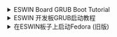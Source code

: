 <details>

<summary>ESWIN Board GRUB Boot Tutorial</summary>

## Method 1: Update Directly from Boot Media

This method requires using a system image updated **after April 26, 2025**.

1.  **Flash the Image:** Write the updated system image to your chosen boot medium (e.g., eMMC, SD card, USB drive).
2.  **Identify the Boot Device:**
    * Power on the board and interrupt the U-Boot sequence (usually by pressing a key repeatedly during boot).
    * At the U-Boot prompt (`=>`), run the `lsblk` command to list available block devices:
        ```bash
        => lsblk
        Block Driver         Devices
        -----------------------------
        dwc_ahsata_blk     : <none>
        efi_blk            : <none>
        mmc_blk            : mmc 0, mmc 1
        nvme-blk           : <none>
        sata_blk           : <none>
        usb_storage_blk    : usb 0
        ```
    * Identify your boot device based on the output and where you flashed the image:
        * eMMC is typically `mmc 0`.
        * SD card is typically `mmc 1`.
        * USB drive is typically `usb 0`.
        * Note the exact device name shown by `lsblk`.
3.  **Load and Run Update Script:**
    * Execute the following commands at the U-Boot prompt, replacing `<device>` with the name identified in the previous step (e.g., `mmc 1` if using an SD card).
        ```bash
        load <device> 0x90000000 update.scr;
        source 0x90000000
        ```
    * For example, if booting from an SD card (`mmc 1`):
        ```bash
        load mmc 1 0x90000000 update.scr;
        source 0x90000000
        ```
4.  **Reboot:** Type `reset` and press Enter.
    ```bash
    reset
    ```
    The board will reboot and should automatically boot into the system.

## Method 2: Using Pre-built Update Image

1.  **Download the Image:** Download the update image file `update.disk.gz` from:
    [https://openkoji.iscas.ac.cn/pub/dist-repos/dl/ESWIN/EIC7700/fw/update.disk.gz](https://openkoji.iscas.ac.cn/pub/dist-repos/dl/ESWIN/EIC7700/fw/update.disk.gz)
2.  **Flash the Image:** Use a tool like `balenaEtcher` to write the downloaded `update.disk.gz` image onto an SD card or USB drive.
3.  **Run Update Command:**
    * Insert the prepared SD card or USB drive into the board.
    * Power on the board and interrupt the U-Boot sequence.
    * At the U-Boot prompt (`=>`), run the appropriate command:
        * If using an **SD card**:
            ```bash
            run sdupdate
            ```
        * If using a **USB drive**:
            ```bash
            run usbupdate
            ```
    * The update process will begin. Once finished, reboot the board.

## Recovery Procedure

If you need to restore the default U-Boot environment settings:

1.  **Interrupt U-Boot:** Power on or reset the board. During the initial boot messages, repeatedly press `Ctrl+C` to interrupt the U-Boot sequence and get to the `=>` prompt.
2.  **Run Recovery Command:** Enter the following command:
    ```bash
    run env_recover
    ```
3.  **Reboot:** Enter the `reset` command to reboot the board with the default environment.
    ```bash
    reset
    ```
</details>

<details>

<summary>ESWIN 开发板GRUB启动教程</summary>

## 方法一：直接从启动介质中更新

此方法需要使用 **2025年4月26日之后** 更新的系统镜像。

1.  **刷入镜像:** 将更新后的系统镜像烧写到您选择的启动介质中（例如 eMMC、SD 卡、U 盘）。
2.  **识别启动设备:**
    * 给开发板上电，并在启动过程中（通常在看到启动信息时反复按某个键）中断 U-Boot 启动流程。
    * 在 U-Boot 提示符 (`=>`) 下，运行 `lsblk` 命令列出可用的块设备：
        ```bash
        => lsblk
        Block Driver         Devices
        -----------------------------
        dwc_ahsata_blk     : <none>
        efi_blk            : <none>
        mmc_blk            : mmc 0, mmc 1
        nvme-blk           : <none>
        sata_blk           : <none>
        usb_storage_blk    : usb 0
        ```
    * 根据 `lsblk` 的输出以及您刷入镜像的位置来确定您的启动设备：
        * eMMC 通常是 `mmc 0`。
        * SD 卡通常是 `mmc 1`。
        * U 盘通常是 `usb 0`。
        * 请留意 `lsblk` 显示的确切设备名称。
3.  **加载并运行更新脚本:**
    * 在 U-Boot 提示符下执行以下命令，将 `<device>` 替换为您在上一步中识别出的设备名称（例如，如果使用 SD 卡，则为 `mmc 1`）。
        ```bash
        load <device> 0x90000000 update.scr;
        source 0x90000000
        ```
    * 例如，如果从 SD 卡 (`mmc 1`) 启动：
        ```bash
        load mmc 1 0x90000000 update.scr;
        source 0x90000000
        ```
4.  **重启:** 输入 `reset` 并按回车键。
    ```bash
    reset
    ```
    开发板将会重启，并应能自动进入系统。

## 方法二：使用预制的更新镜像

1.  **下载镜像:** 从以下地址下载更新镜像文件 `update.disk.gz`：
    [https://openkoji.iscas.ac.cn/pub/dist-repos/dl/ESWIN/EIC7700/fw/update.disk.gz](https://openkoji.iscas.ac.cn/pub/dist-repos/dl/ESWIN/EIC7700/fw/update.disk.gz)
2.  **烧写镜像:** 使用如 `balenaEtcher` 之类的工具，将下载的 `update.disk.gz` 镜像文件烧写到 SD 卡或 U 盘中。
3.  **运行更新命令:**
    * 将准备好的 SD 卡或 U 盘插入开发板。
    * 给开发板上电并中断 U-Boot 启动流程。
    * 在 U-Boot 提示符 (`=>`) 下，运行对应的命令：
        * 如果使用 **SD 卡**:
            ```bash
            run sdupdate
            ```
        * 如果使用 **U 盘**:
            ```bash
            run usbupdate
            ```
    * 更新过程将会开始。完成后，重启开发板。

## 如何恢复

如果您需要恢复 U-Boot 的默认环境变量设置：

1.  **中断 U-Boot:** 给开发板上电或复位。在最初的启动信息出现时，反复按 `Ctrl+C` 组合键，直到进入 U-Boot 的 `=>` 提示符。
2.  **运行恢复命令:** 输入以下命令：
    ```bash
    run env_recover
    ```
3.  **重启:** 输入 `reset` 命令，使用默认环境重启开发板。
    ```bash
    reset
    ```

---

</details>

<details>

<summary>在ESWIN板子上启动Fedora (旧版)</summary>

# 0x01 下载镜像

下载并烧录镜像到SD卡

# 0x02 启动板子的 u-boot

确保启动开发板的 u-boot，将开发板拨到可启动的开关（从1~4，EMMC启动为1000，USB启动为1100，SPI启动为0100）

插入SD卡，启动板子的 u-boot，在启动过程中按空格键打断启动过程，输入以下命令（此处SD卡的dev num为1，uboot存放在第二个分区）

```bash
ls mmc 1:2 /;
load mmc 1:2 0x90000000 bootloader_secboot_ddr5_boot_from_sdcard_eic-7700.bin

# 注意一定上面的返回要为OK才继续刷入，不然可能会刷坏uboot，要用救砖的方法来救
es_burn write 0x90000000 flash;

# 断电
```

# 0x03 从SPI启动Fedora

断电，将boot的开关拨至0100，保持SD卡插入并重启开发板，可以正常进入系统

![diagram](md/eswin/diagram.webp)

</details>